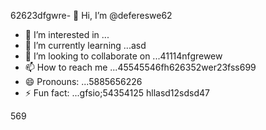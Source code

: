 62623dfgwre- 👋 Hi, I’m @defereswe62
- 👀 I’m interested in ...
- 🌱 I’m currently learning ...asd
- 💞️ I’m looking to collaborate on ...41114nfgrewew
- 📫 How to reach me ...45545546fh626352wer23fss699
- 😄 Pronouns: ...5885656226
- ⚡ Fun fact: ...gfsio;54354125
hllasd12sdsd47
<!---fds45
defereswe/defereswe is a ✨ special ✨ repository because its `README.md` (this6656 file) appears on your GitHub profile.
You can click the Preview link to take a look at your changes.58589566
--->
569
